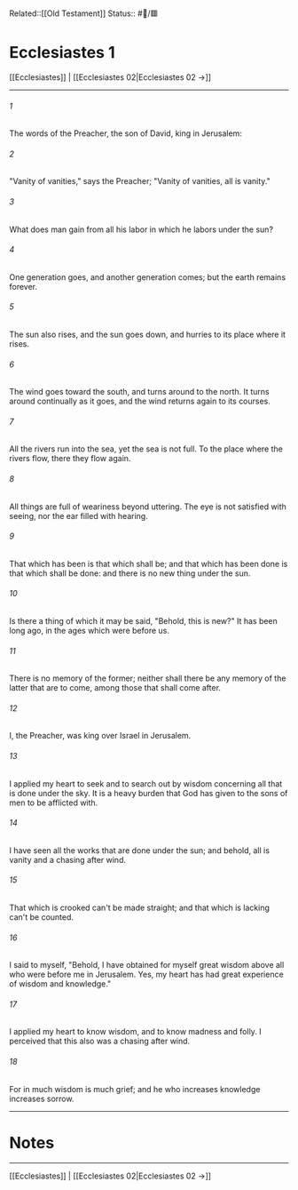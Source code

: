 Related::[[Old Testament]]
Status:: #📖/🟥
# Ecclesiastes 1

[[Ecclesiastes]] | [[Ecclesiastes 02|Ecclesiastes 02 →]]
***



###### 1 
The words of the Preacher, the son of David, king in Jerusalem: 

###### 2 
"Vanity of vanities," says the Preacher; "Vanity of vanities, all is vanity." 

###### 3 
What does man gain from all his labor in which he labors under the sun? 

###### 4 
One generation goes, and another generation comes; but the earth remains forever. 

###### 5 
The sun also rises, and the sun goes down, and hurries to its place where it rises. 

###### 6 
The wind goes toward the south, and turns around to the north. It turns around continually as it goes, and the wind returns again to its courses. 

###### 7 
All the rivers run into the sea, yet the sea is not full. To the place where the rivers flow, there they flow again. 

###### 8 
All things are full of weariness beyond uttering. The eye is not satisfied with seeing, nor the ear filled with hearing. 

###### 9 
That which has been is that which shall be; and that which has been done is that which shall be done: and there is no new thing under the sun. 

###### 10 
Is there a thing of which it may be said, "Behold, this is new?" It has been long ago, in the ages which were before us. 

###### 11 
There is no memory of the former; neither shall there be any memory of the latter that are to come, among those that shall come after. 

###### 12 
I, the Preacher, was king over Israel in Jerusalem. 

###### 13 
I applied my heart to seek and to search out by wisdom concerning all that is done under the sky. It is a heavy burden that God has given to the sons of men to be afflicted with. 

###### 14 
I have seen all the works that are done under the sun; and behold, all is vanity and a chasing after wind. 

###### 15 
That which is crooked can't be made straight; and that which is lacking can't be counted. 

###### 16 
I said to myself, "Behold, I have obtained for myself great wisdom above all who were before me in Jerusalem. Yes, my heart has had great experience of wisdom and knowledge." 

###### 17 
I applied my heart to know wisdom, and to know madness and folly. I perceived that this also was a chasing after wind. 

###### 18 
For in much wisdom is much grief; and he who increases knowledge increases sorrow.

---
# Notes


***
[[Ecclesiastes]] | [[Ecclesiastes 02|Ecclesiastes 02 →]]
